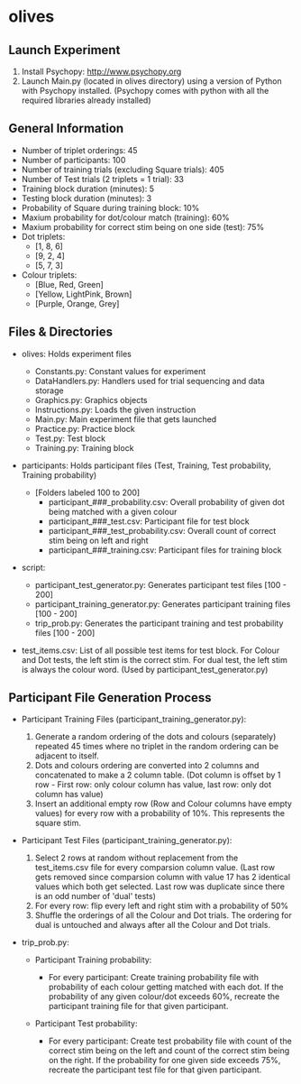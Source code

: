 # olives 

## Launch Experiment

1. Install Psychopy: http://www.psychopy.org
2. Launch Main.py (located in olives directory) using a version of Python with Psychopy installed. (Psychopy comes with python with all the required libraries already installed)

## General Information

- Number of triplet orderings:                                  45
- Number of participants:                                       100
- Number of training trials (excluding Square trials):          405
- Number of Test trials (2 triplets = 1 trial):                 33
- Training block duration (minutes):                            5
- Testing block duration (minutes):                             3
- Probability of Square during training block:                  10%
- Maxium probability for dot/colour match (training):           60%
- Maxium probability for correct stim being on one side (test): 75%
- Dot triplets:
	- [1, 8, 6]
	- [9, 2, 4]
	- [5, 7, 3]
- Colour triplets:
	- [Blue, Red, Green]
	- [Yellow, LightPink, Brown]
	- [Purple, Orange, Grey]

## Files & Directories

- olives: Holds experiment files
	- Constants.py: Constant values for experiment
	- DataHandlers.py: Handlers used for trial sequencing and data storage
	- Graphics.py: Graphics objects
	- Instructions.py: Loads the given instruction
	- Main.py: Main experiment file that gets launched
	- Practice.py: Practice block
	- Test.py: Test block
	- Training.py: Training block

- participants: Holds participant files (Test, Training, Test probability, Training probability)
	- [Folders labeled 100 to 200]
		- participant_###_probability.csv: Overall probability of given dot being matched with a given colour
		- participant_###_test.csv: Participant file for test block
		- participant_###_test_probability.csv: Overall count of correct stim being on left and right
		- participant_###_training.csv: Participant files for training block
		
- script:
	- participant_test_generator.py: Generates participant test files [100 - 200]
	- participant_training_generator.py: Generates participant training files [100 - 200]
	- trip_prob.py: Generates the participant training and test probability files [100 - 200]
	
- test_items.csv: List of all possible test items for test block. For Colour and Dot tests, the left stim is the correct stim. For dual test, the left stim is always the colour word. (Used by participant_test_generator.py)

## Participant File Generation Process

- Participant Training Files (participant_training_generator.py):
	1. Generate a random ordering of the dots and colours (separately) repeated 45 times where no triplet in the random ordering can be adjacent to itself.
	2. Dots and colours ordering are converted into 2 columns and concatenated to make a 2 column table. (Dot column is offset by 1 row - First row: only colour column has value, last row: only dot column has value)
	3. Insert an additional empty row (Row and Colour columns have empty values) for every row with a probability of 10%. This represents the square stim.
	
- Participant Test Files (participant_training_generator.py):
	1. Select 2 rows at random without replacement from the test_items.csv file for every comparsion column value. (Last row gets removed since comparsion column with value 17 has 2 identical values which both get selected. Last row was duplicate since there is an odd number of 'dual' tests)
	2. For every row: flip every left and right stim with a probability of 50%
	3. Shuffle the orderings of all the Colour and Dot trials. The ordering for dual is untouched and always after all the Colour and Dot trials.
	
- trip_prob.py:
	- Participant Training probability:
		- For every participant: Create training probability file with probability of each colour getting matched with each dot. If the probability of any given colour/dot exceeds 60%, recreate the participant training file for that given participant.
		
	- Participant Test probability:
		- For every participant: Create test probability file with count of the correct stim being on the left and count of the correct stim being on the right. If the probability for one given side exceeds 75%, recreate the participant test file for that given participant.
